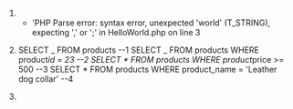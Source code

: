 1. - 'PHP Parse error: syntax error, unexpected 'world' (T_STRING), expecting ',' or ';' in HelloWorld.php on line 3

2. SELECT _ FROM products --1
   SELECT _ FROM products WHERE product*id = 23 --2
   SELECT * FROM products WHERE product*price >= 500 --3
   SELECT * FROM products WHERE product_name = 'Leather dog collar' --4

3. <?php
   for ($i=0; $i <=10; $i+=2) { 
       echo $i;
       if ($i == 10) {
           echo 'true';
       }
   }

